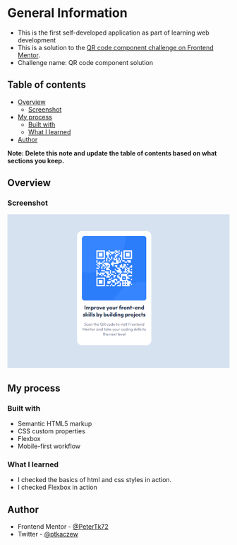# General Information

- This is the first self-developed application as part of learning web development
- This is a solution to the [QR code component challenge on Frontend Mentor](https://www.frontendmentor.io/challenges/qr-code-component-iux_sIO_H).
- Challenge name: QR code component solution

## Table of contents

- [Overview](#overview)
  - [Screenshot](#screenshot)
- [My process](#my-process)
  - [Built with](#built-with)
  - [What I learned](#what-i-learned)
- [Author](#author)

**Note: Delete this note and update the table of contents based on what sections you keep.**

## Overview

### Screenshot

![Example screenshot](images/screenshot.png)

## My process

### Built with

- Semantic HTML5 markup
- CSS custom properties
- Flexbox
- Mobile-first workflow

### What I learned

- I checked the basics of html and css styles in action.
- I checked Flexbox in action

## Author

- Frontend Mentor - [@PeterTk72](https://www.frontendmentor.io/profile/PeterTk72)
- Twitter - [@ptkaczew](https://www.twitter.com/ptkaczew)
